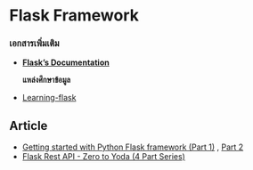 # Flask Framework

### เอกสารเพิ่มเติม

* [**Flask’s Documentation**](https://flask.palletsprojects.com/en/1.1.x/)

  **แหล่งศึกษาข้อมูล**

* [Learning-flask](https://pythonise.com/series/learning-flask)

## Article

* [Getting started with Python Flask framework \(Part 1\)](https://medium.com/techkylabs/getting-started-with-python-flask-framework-part-1-a4931ce0ea13) , [Part 2](https://medium.com/techkylabs/getting-started-with-python-flask-framework-part-2-5838ddc5d9a7)
* [Flask Rest API - Zero to Yoda \(4 Part Series\)](https://dev.to/paurakhsharma/flask-rest-api-part-0-setup-basic-crud-api-4650)

